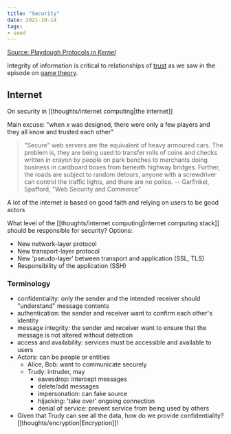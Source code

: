 ```yaml
---
title: "Security"
date: 2021-10-14
tags:
- seed
---
```


[Source: Playdough Protocols in *Kernel*](https://kernel.community/en/learn/module-1/playdough-protocols)

Integrity of information is critical to relationships of [trust](thoughts/trust.md) as we saw in the episode on [game theory](thoughts/game%20theory.md).

## Internet
On security in [[thoughts/internet computing|the internet]]

Main excuse: "when $x$ was designed, there were only a few players and they all know and trusted each other"

> "Secure" web servers are the equivalent of heavy armoured cars. The problem is, they are being used to transfer rolls of coins and checks written in crayon by people on park benches to merchants doing business in cardboard boxes from beneath highway bridges. Further, the roads are subject to random detours, anyone with a screwdriver can control the traffic lights, and there are no police. -- Garfinkel, Spafford, "Web Security and Commerce"

A lot of the internet is based on good faith and relying on users to be good actors

What level of the [[thoughts/internet computing|internet computing stack]] should be responsible for security? Options:
- New network-layer protocol
- New transport-layer protocol
- New 'pseudo-layer' between transport and application (SSL, TLS)
- Responsibility of the application (SSH)

### Terminology
- confidentiality: only the sender and the intended receiver should "understand" message contents
- authentication: the sender and receiver want to confirm each other's identity
- message integrity: the sender and receiver want to ensure that the message is not altered without detection
- access and availability: services must be accessible and available to users
- Actors: can be people or entities
	- Alice, Bob: want to communicate securely
	- Trudy: intruder, may
		- eavesdrop: intercept messages
		- delete/add messages
		- impersonation: can fake source
		- hijacking: 'take over' ongoing connection
		- denial of service: prevent service from being used by others
- Given that Trudy can see all the data, how do we provide confidentiality? [[thoughts/encryption|Encryption]]!
